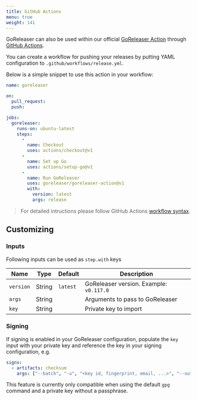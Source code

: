 ```yaml
---
title: GitHub Actions
menu: true
weight: 141
---
```


GoReleaser can also be used within our official [GoReleaser Action][goreleaser-action] through [GitHub Actions][actions].

You can create a workflow for pushing your releases by putting YAML configuration to `.github/workflows/release.yml`.

Below is a simple snippet to use this action in your workflow:
```yaml
name: goreleaser

on:
  pull_request:
  push:

jobs:
  goreleaser:
    runs-on: ubuntu-latest
    steps:
      -
        name: Checkout
        uses: actions/checkout@v1
      -
        name: Set up Go
        uses: actions/setup-go@v1
      -
        name: Run GoReleaser
        uses: goreleaser/goreleaser-action@v1
        with:
          version: latest
          args: release
```

> For detailed intructions please follow GitHub Actions [workflow syntax][syntax].

## Customizing

### Inputs

Following inputs can be used as `step.with` keys

| Name          | Type    | Default   | Description                              |
|---------------|---------|-----------|------------------------------------------|
| `version`     | String  | `latest`  | GoReleaser version. Example: `v0.117.0`  |
| `args`        | String  |           | Arguments to pass to GoReleaser          |
| `key`         | String  |           | Private key to import                    |

### Signing

If signing is enabled in your GoReleaser configuration, populate the
`key` input with your private key and reference the key in your signing
configuration, e.g.

```yaml
signs:
  - artifacts: checksum
    args: ["--batch", "-u", "<key id, fingerprint, email, ...>", "--output", "${signature}", "--detach-sign", "${artifact}"]
```

This feature is currently only compatible when using the default `gpg`
command and a private key without a passphrase.

[goreleaser-action]: https://github.com/goreleaser/goreleaser-action
[actions]: https://github.com/features/actions
[syntax]: https://help.github.com/en/articles/workflow-syntax-for-github-actions#About-yaml-syntax-for-workflows
